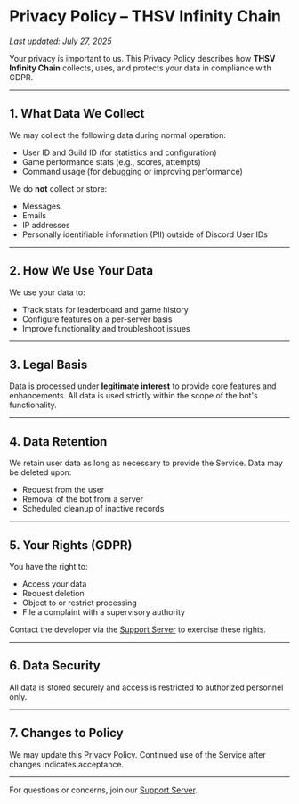 
# Privacy Policy – THSV Infinity Chain

_Last updated: July 27, 2025_

Your privacy is important to us. This Privacy Policy describes how **THSV Infinity Chain** collects, uses, and protects your data in compliance with GDPR.

---

## 1. What Data We Collect

We may collect the following data during normal operation:

- User ID and Guild ID (for statistics and configuration)
- Game performance stats (e.g., scores, attempts)
- Command usage (for debugging or improving performance)

We do **not** collect or store:
- Messages
- Emails
- IP addresses
- Personally identifiable information (PII) outside of Discord User IDs

---

## 2. How We Use Your Data

We use your data to:

- Track stats for leaderboard and game history
- Configure features on a per-server basis
- Improve functionality and troubleshoot issues

---

## 3. Legal Basis

Data is processed under **legitimate interest** to provide core features and enhancements. All data is used strictly within the scope of the bot's functionality.

---

## 4. Data Retention

We retain user data as long as necessary to provide the Service. Data may be deleted upon:

- Request from the user
- Removal of the bot from a server
- Scheduled cleanup of inactive records

---

## 5. Your Rights (GDPR)

You have the right to:

- Access your data
- Request deletion
- Object to or restrict processing
- File a complaint with a supervisory authority

Contact the developer via the [Support Server](https://discord.gg/YOUR_SERVER_LINK) to exercise these rights.

---

## 6. Data Security

All data is stored securely and access is restricted to authorized personnel only.

---

## 7. Changes to Policy

We may update this Privacy Policy. Continued use of the Service after changes indicates acceptance.

---

For questions or concerns, join our [Support Server](https://discord.gg/YOUR_SERVER_LINK).
